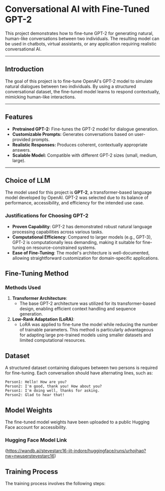 # Conversational AI with Fine-Tuned GPT-2

This project demonstrates how to fine-tune GPT-2 for generating natural, human-like conversations between two individuals. The resulting model can be used in chatbots, virtual assistants, or any application requiring realistic conversational AI.

---

## Introduction

The goal of this project is to fine-tune OpenAI's GPT-2 model to simulate natural dialogues between two individuals. By using a structured conversational dataset, the fine-tuned model learns to respond contextually, mimicking human-like interactions.

---

## Features

- **Pretrained GPT-2:** Fine-tunes the GPT-2 model for dialogue generation.  
- **Customizable Prompts:** Generates conversations based on user-provided prompts.  
- **Realistic Responses:** Produces coherent, contextually appropriate answers.  
- **Scalable Model:** Compatible with different GPT-2 sizes (small, medium, large).  

---

## Choice of LLM
The model used for this project is **GPT-2**, a transformer-based language model developed by OpenAI. GPT-2 was selected due to its balance of performance, accessibility, and efficiency for the intended use case.

### Justifications for Choosing GPT-2
- **Proven Capability**: GPT-2 has demonstrated robust natural language processing capabilities across various tasks.
- **Computational Efficiency**: Compared to larger models (e.g., GPT-3), GPT-2 is computationally less demanding, making it suitable for fine-tuning on resource-constrained systems.
- **Ease of Fine-Tuning**: The model's architecture is well-documented, allowing straightforward customization for domain-specific applications.

## Fine-Tuning Method

### Methods Used
1. **Transformer Architecture**: 
   - The base GPT-2 architecture was utilized for its transformer-based design, enabling efficient context handling and sequence generation.
2. **Low-Rank Adaptation (LoRA)**:
   - LoRA was applied to fine-tune the model while reducing the number of trainable parameters. This method is particularly advantageous for adapting large pre-trained models using smaller datasets and limited computational resources.

## Dataset

A structured dataset containing dialogues between two persons is required for fine-tuning. Each conversation should have alternating lines, such as:

```plaintext
Person1: Hello! How are you?  
Person2: I'm good, thank you! How about you?  
Person1: I'm doing well, thanks for asking.  
Person2: Glad to hear that!  
```

## Model Weights
The fine-tuned model weights have been uploaded to a public Hugging Face account for accessibility.

### Hugging Face Model Link
(https://wandb.ai/stevestarc16-iit-indore/huggingface/runs/urhojhaq?nw=nwuserstevestarc16)

## Training Process

The training process involves the following steps:


